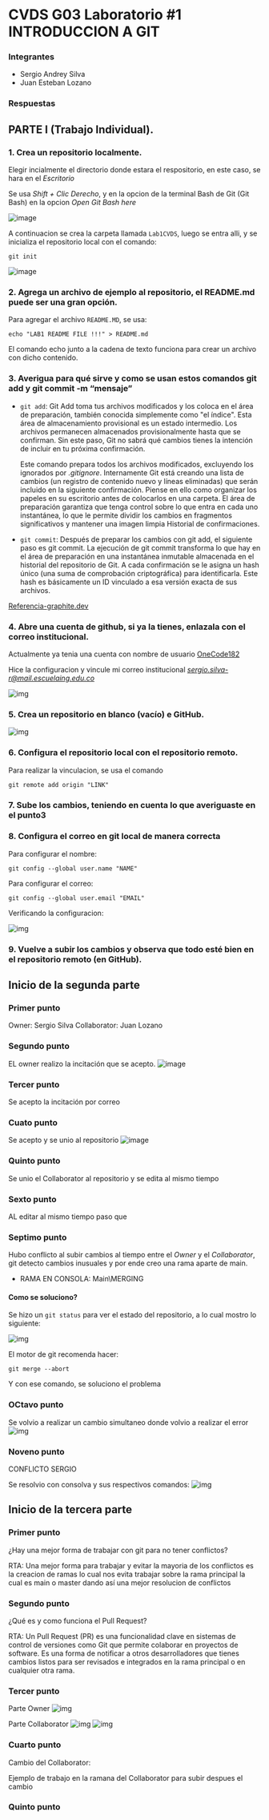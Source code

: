 # CVDS G03 Laboratorio #1 INTRODUCCION A GIT

### Integrantes
- Sergio Andrey Silva
- Juan Esteban Lozano 


### Respuestas
## PARTE I (Trabajo Individual). 

### 1. Crea un repositorio localmente.

Elegir incialmente el directorio donde estara el respositorio, en este caso, se hara en el *Escritorio*

Se usa *Shift + Clic Derecho*, y en la opcion de la terminal Bash de Git (Git Bash) en la opcion *Open Git Bash here*

![image](Screenshots/screen1.png)

A continuacion se crea la carpeta llamada `Lab1CVDS`, luego se entra alli, y se inicializa el repositorio local con el comando: 

```
git init
```

![image](Screenshots/screen2.png)

### 2. Agrega un archivo de ejemplo al repositorio, el **README.md** puede ser una gran opción.

Para agregar el archivo `README.MD`, se usa:

```
echo "LAB1 README FILE !!!" > README.md
```
El comando echo junto a la cadena de texto funciona para crear un archivo con dicho contenido.

### 3. Averigua para qué sirve y como se usan estos comandos git add y git commit -m “mensaje”

- `git add`: Git Add toma tus archivos modificados y los coloca en el área de preparación, 
también conocida simplemente como "el índice". Esta área de almacenamiento provisional es 
un estado intermedio. Los archivos permanecen almacenados provisionalmente hasta que se 
confirman. Sin este paso, Git no sabrá qué cambios tienes la intención de incluir en tu 
próxima confirmación.

  Este comando prepara todos los archivos modificados, excluyendo los ignorados por *.gitignore*. Internamente 
  Git está creando una lista de cambios (un registro de contenido nuevo y líneas eliminadas) que serán 
  incluido en la siguiente confirmación. Piense en ello como organizar los papeles en su escritorio antes de colocarlos 
  en una carpeta. El área de preparación garantiza que tenga control sobre lo que entra en cada uno 
  instantánea, lo que le permite dividir los cambios en fragmentos significativos y mantener una imagen limpia 
  Historial de confirmaciones.

- `git commit`: Después de preparar los cambios con git add, el siguiente paso es git commit. La 
  ejecución de git commit transforma lo que hay en el área de preparación en una instantánea 
  inmutable almacenada en el historial del repositorio de Git. A cada confirmación se le asigna 
  un hash único (una suma de comprobación criptográfica) para identificarla. Este hash es
  básicamente un ID vinculado a esa versión exacta de sus archivos.

[Referencia-graphite.dev](https://graphite.dev/guides/git-add-commit-push)


### 4. Abre una cuenta de github, si ya la tienes, enlazala con el correo institucional.

Actualmente ya tenia una cuenta con nombre de usuario [OneCode182](https://github.com/OneCode182)

Hice la configuracion y vincule mi correo institucional *sergio.silva-r@mail.escuelaing.edu.co*

![img](Screenshots/screen3.png)

### 5. Crea un repositorio en blanco (vacío) e GitHub.

![img](Screenshots/screen4.png)

### 6. Configura el repositorio local con el repositorio remoto.

Para realizar la vinculacion, se usa el comando

```
git remote add origin "LINK"
```


### 7. Sube los cambios, teniendo en cuenta lo que averiguaste en el punto3


### 8. Configura el correo en git local de manera correcta

Para configurar el nombre:

```
git config --global user.name "NAME"
```

Para configurar el correo:

```
git config --global user.email "EMAIL"
```

Verificando la configuracion:

![img](Screenshots/screen5.png)

### 9. Vuelve a subir los cambios y observa que todo esté bien en el repositorio remoto (en GitHub).

## Inicio de la segunda parte

### Primer punto
Owner: Sergio Silva
Collaborator: Juan Lozano

### Segundo punto
EL owner realizo la incitación que se acepto.
![image](Screenshots/Aceptacion.png)

### Tercer punto
Se acepto la incitación por correo

### Cuato punto
Se acepto y se unio al repositorio
![image](Screenshots/aceptacionrepo.png)

### Quinto punto
Se unio el Collaborator al repositorio y se edita al mismo tiempo

### Sexto punto
AL editar al mismo tiempo paso que 

### Septimo punto
Hubo conflicto al subir cambios al tiempo entre el *Owner* y el *Collaborator*, git detecto cambios inusuales y por ende creo una rama aparte de main.

- RAMA EN CONSOLA: Main\MERGING

#### Como se soluciono?
Se hizo un `git status` para ver el estado del repositorio, a lo cual mostro lo siguiente:

![img](Screenshots/screen7.png)

El motor de git recomenda hacer:

```
git merge --abort
```

Y con ese comando, se soluciono el problema

### OCtavo punto
Se volvio a realizar un cambio simultaneo donde volvio a realizar el error
![img](Screenshots/error.png)

### Noveno punto

CONFLICTO SERGIO

Se resolvio con consolva y sus respectivos comandos:
![img](Screenshots/noveno.png)


## Inicio de la tercera parte 
### Primer punto
¿Hay una mejor forma de trabajar con git para no tener conflictos?

RTA: Una mejor forma para trabajar y evitar la mayoria de los conflictos es la creacion de ramas lo cual nos evita trabajar sobre la rama principal la cual es main o master dando así una mejor resolucion de conflictos

### Segundo punto
¿Qué es y como funciona el Pull Request?

RTA: Un Pull Request (PR) es una funcionalidad clave en sistemas de control de versiones como Git que permite colaborar en proyectos de software. Es una forma de notificar a otros desarrolladores que tienes cambios listos para ser revisados e integrados en la rama principal o en cualquier otra rama.

### Tercer punto

Parte Owner
![img](Screenshots/ramas_ambos.png)

Parte Collaborator
![img](Screenshots/branch1.png)
![img](Screenshots/branch11.png)

### Cuarto punto
Cambio del Collaborator:

Ejemplo de trabajo en la ramana del Collaborator para subir despues el cambio

### Quinto punto